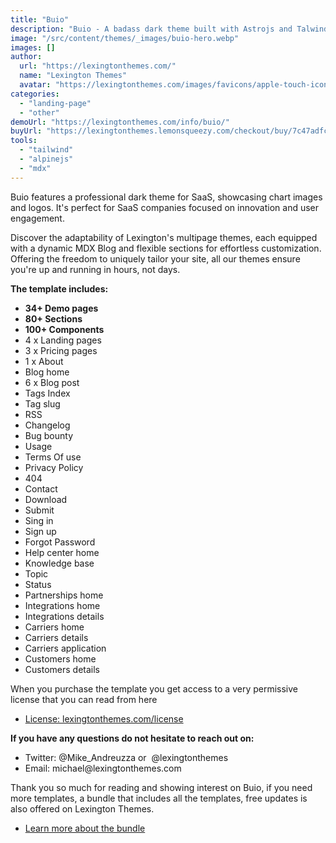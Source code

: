 ```yaml
---
title: "Buio"
description: "Buio - A badass dark theme built with Astrojs and Talwind CSS for your next project"
image: "/src/content/themes/_images/buio-hero.webp"
images: []
author:
  url: "https://lexingtonthemes.com/"
  name: "Lexington Themes"
  avatar: "https://lexingtonthemes.com/images/favicons/apple-touch-icon.png"
categories:
  - "landing-page"
  - "other"
demoUrl: "https://lexingtonthemes.com/info/buio/"
buyUrl: "https://lexingtonthemes.lemonsqueezy.com/checkout/buy/7c47adfc-931d-44b3-ba34-7eea96f43121"
tools:
  - "tailwind"
  - "alpinejs"
  - "mdx"
---
```


Buio features a professional dark theme for SaaS, showcasing chart images and logos. It's perfect for SaaS companies focused on innovation and user engagement.

Discover the adaptability of Lexington's multipage themes, each equipped with a dynamic MDX Blog and flexible sections for effortless customization. Offering the freedom to uniquely tailor your site, all our themes ensure you're up and running in hours, not days.

<p><strong>The template includes:</strong></p>
<ul>
   <li><strong>34+ Demo pages</strong></li>
   <li><strong>80+ Sections</strong></li>
   <li><strong>100+ Components</strong></li>
  <li>4 x Landing pages</li>
  <li>3 x Pricing pages</li>
  <li>1 x About</li>
  <li>Blog home</li>
  <li>6 x Blog post</li>
  <li>Tags Index</li>
  <li>Tag slug</li>
  <li>RSS</li>
  <li>Changelog</li>
  <li>Bug bounty</li>
  <li>Usage</li>
  <li>Terms Of use</li>
  <li>Privacy Policy</li>
  <li>404</li>
  <li>Contact</li>
  <li>Download</li>
  <li>Submit</li>
  <li>Sing in</li>
  <li>Sign up</li>
  <li>Forgot Password</li>
  <li>Help center home</li>
  <li>Knowledge base</li>
  <li>Topic</li>
  <li>Status</li>
  <li>Partnerships home</li>
  <li>Integrations home</li>
  <li>Integrations details</li>
  <li>Carriers home</li>
  <li>Carriers details</li>
  <li>Carriers application</li>
  <li>Customers home</li>
  <li>Customers details</li>
</ul>
<p>When you purchase the template you get access to a very permissive license that you can read from here</p>
<ul>
   <li><a href="https://lexingtonthemes.com/license/" rel="noopener noreferrer" target="_blank">License: lexingtonthemes.com/license</a></li>
</ul>
<p><strong>If you have any questions do not hesitate to reach out on:</strong></p>
<ul>
   <li>Twitter: @Mike_Andreuzza or&nbsp; @lexingtonthemes</li>
   <li>Email: michael@lexingtonthemes.com</li>
</ul>
<p>Thank you so much for reading and showing interest on Buio, if you need more templates, a bundle that includes all the templates, free updates is also offered on Lexington Themes.&nbsp;</p>
<ul>
   <li><a href="https://lexingtonthemes.com/pricing/" rel="noopener noreferrer" target="_blank" >Learn more about the bundle</a></li>
</ul>
